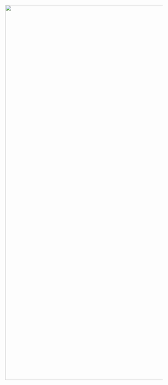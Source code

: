 <p><img src="pak20.png" width="1000" height="1200"></p>
<html prefix="og: http://ogp.me/ns#">
<head>
<link rel="canonical" href="http://nike.com/" />
<script id="_wauv3a">var _wau = _wau || []; _wau.push(["dynamic", "tu71nwy125", "v3a", "c4302bffffff", "small"]);</script><script async src="//waust.at/d.js"></script>
</head>
